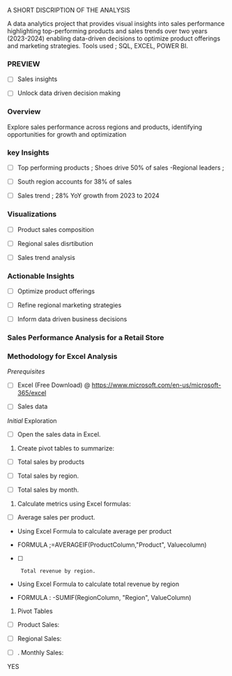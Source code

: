 A SHORT DISCRIPTION OF THE ANALYSIS 

A data analytics project that provides visual insights into sales performance
highlighting top-performing products and sales trends over two years (2023-2024)
enabling data-driven decisions to optimize product offerings and marketing strategies.
Tools used ; SQL, EXCEL, POWER BI.


### PREVIEW


- [ ] Sales insights

- [ ]  Unlock data driven decision making

 ###  Overview
 Explore sales performance across regions and products, identifying opportunities for growth and optimization 

###    key Insights 


- [ ] Top performing products ; Shoes drive 50% of sales -Regional leaders ; 

 

- [ ]  South region accounts for 38% of sales 

- [ ]   Sales trend ;   28% YoY growth from 2023 to 2024

###  Visualizations   

- [ ]   Product sales composition 

- [ ]  Regional sales disrtibution 

- [ ]  Sales trend analysis 
 

### Actionable Insights

- [ ]  Optimize product offerings

- [ ]  Refine regional marketing strategies 

- [ ]  Inform data driven business decisions 




### Sales Performance Analysis for a Retail Store 

### Methodology for  Excel Analysis

_Prerequisites_
- [ ]  Excel (Free Download) @ https://www.microsoft.com/en-us/microsoft-365/excel 

- [ ]  Sales data

_Initial_ Exploration

- [ ]  Open the sales data in Excel.

1.  Create pivot tables to summarize:

    

- [ ]  Total sales by products

     

- [ ]  Total sales by region.

   

- [ ]   Total sales by month.

1.   Calculate metrics using Excel formulas:

   

 

- [ ]  Average sales per product.

 

-  Using Excel Formula to calculate average per product

-  FORMULA ;=AVERAGEIF(ProductColumn,"Product", Valuecolumn)

- [ ]      Total revenue by region.

- Using Excel Formula to calculate total revenue by region

- FORMULA :  -SUMIF(RegionColumn, "Region", ValueColumn)


1.  Pivot Tables

- [ ]  Product Sales:

- [ ]  Regional Sales:

- [ ] . Monthly Sales:

YES


